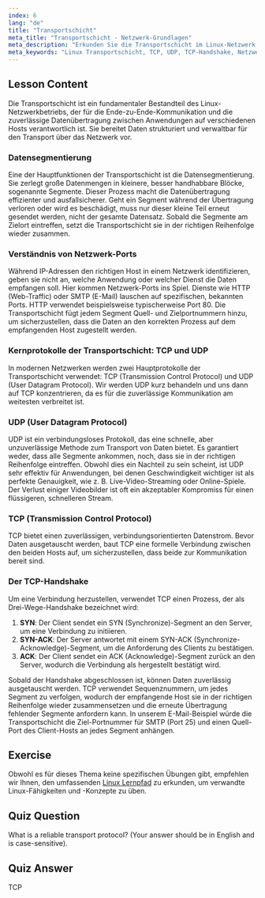 ```yaml
---
index: 6
lang: "de"
title: "Transportschicht"
meta_title: "Transportschicht - Netzwerk-Grundlagen"
meta_description: "Erkunden Sie die Transportschicht im Linux-Netzwerk. Diese Lektion behandelt wichtige Protokolle wie TCP und UDP, die Funktion von Netzwerk-Ports, Datensegmentierung und den TCP-Handshake für eine zuverlässige Datenübertragung."
meta_keywords: "Linux Transportschicht, TCP, UDP, TCP-Handshake, Netzwerk-Ports, Datensegmentierung, Linux-Netzwerk, Netzwerkprotokolle, zuverlässige Datenübertragung"
---
```


## Lesson Content

Die Transportschicht ist ein fundamentaler Bestandteil des Linux-Netzwerkbetriebs, der für die Ende-zu-Ende-Kommunikation und die zuverlässige Datenübertragung zwischen Anwendungen auf verschiedenen Hosts verantwortlich ist. Sie bereitet Daten strukturiert und verwaltbar für den Transport über das Netzwerk vor.

### Datensegmentierung

Eine der Hauptfunktionen der Transportschicht ist die Datensegmentierung. Sie zerlegt große Datenmengen in kleinere, besser handhabbare Blöcke, sogenannte Segmente. Dieser Prozess macht die Datenübertragung effizienter und ausfallsicherer. Geht ein Segment während der Übertragung verloren oder wird es beschädigt, muss nur dieser kleine Teil erneut gesendet werden, nicht der gesamte Datensatz. Sobald die Segmente am Zielort eintreffen, setzt die Transportschicht sie in der richtigen Reihenfolge wieder zusammen.

### Verständnis von Netzwerk-Ports

Während IP-Adressen den richtigen Host in einem Netzwerk identifizieren, geben sie nicht an, welche Anwendung oder welcher Dienst die Daten empfangen soll. Hier kommen Netzwerk-Ports ins Spiel. Dienste wie HTTP (Web-Traffic) oder SMTP (E-Mail) lauschen auf spezifischen, bekannten Ports. HTTP verwendet beispielsweise typischerweise Port 80. Die Transportschicht fügt jedem Segment Quell- und Zielportnummern hinzu, um sicherzustellen, dass die Daten an den korrekten Prozess auf dem empfangenden Host zugestellt werden.

### Kernprotokolle der Transportschicht: TCP und UDP

In modernen Netzwerken werden zwei Hauptprotokolle der Transportschicht verwendet: TCP (Transmission Control Protocol) und UDP (User Datagram Protocol). Wir werden UDP kurz behandeln und uns dann auf TCP konzentrieren, da es für die zuverlässige Kommunikation am weitesten verbreitet ist.

### UDP (User Datagram Protocol)

UDP ist ein verbindungsloses Protokoll, das eine schnelle, aber unzuverlässige Methode zum Transport von Daten bietet. Es garantiert weder, dass alle Segmente ankommen, noch, dass sie in der richtigen Reihenfolge eintreffen. Obwohl dies ein Nachteil zu sein scheint, ist UDP sehr effektiv für Anwendungen, bei denen Geschwindigkeit wichtiger ist als perfekte Genauigkeit, wie z. B. Live-Video-Streaming oder Online-Spiele. Der Verlust einiger Videobilder ist oft ein akzeptabler Kompromiss für einen flüssigeren, schnelleren Stream.

### TCP (Transmission Control Protocol)

TCP bietet einen zuverlässigen, verbindungsorientierten Datenstrom. Bevor Daten ausgetauscht werden, baut TCP eine formelle Verbindung zwischen den beiden Hosts auf, um sicherzustellen, dass beide zur Kommunikation bereit sind.

### Der TCP-Handshake

Um eine Verbindung herzustellen, verwendet TCP einen Prozess, der als Drei-Wege-Handshake bezeichnet wird:

1.  **SYN**: Der Client sendet ein SYN (Synchronize)-Segment an den Server, um eine Verbindung zu initiieren.
2.  **SYN-ACK**: Der Server antwortet mit einem SYN-ACK (Synchronize-Acknowledge)-Segment, um die Anforderung des Clients zu bestätigen.
3.  **ACK**: Der Client sendet ein ACK (Acknowledge)-Segment zurück an den Server, wodurch die Verbindung als hergestellt bestätigt wird.

Sobald der Handshake abgeschlossen ist, können Daten zuverlässig ausgetauscht werden. TCP verwendet Sequenznummern, um jedes Segment zu verfolgen, wodurch der empfangende Host sie in der richtigen Reihenfolge wieder zusammensetzen und die erneute Übertragung fehlender Segmente anfordern kann. In unserem E-Mail-Beispiel würde die Transportschicht die Ziel-Portnummer für SMTP (Port 25) und einen Quell-Port des Client-Hosts an jedes Segment anhängen.

## Exercise

Obwohl es für dieses Thema keine spezifischen Übungen gibt, empfehlen wir Ihnen, den umfassenden [Linux Lernpfad](https://labex.io/de/learn/linux) zu erkunden, um verwandte Linux-Fähigkeiten und -Konzepte zu üben.

## Quiz Question

What is a reliable transport protocol? (Your answer should be in English and is case-sensitive).

## Quiz Answer

TCP
